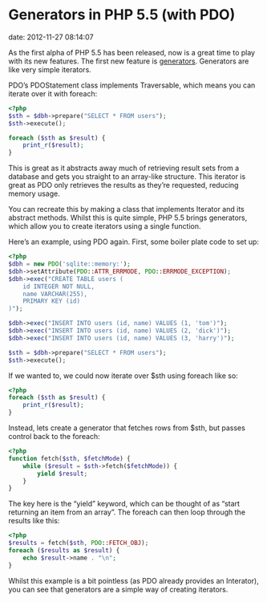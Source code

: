 # Generators in PHP 5.5 (with PDO)

date:   2012-11-27 08:14:07

As the first alpha of PHP 5.5 has been released, now is a great time to play with its new features. The first new feature is [generators](https://wiki.php.net/rfc/generators). Generators are like very simple iterators.

PDO’s PDOStatement class implements Traversable, which means you can iterate over it with foreach:

```php
<?php
$sth = $dbh->prepare("SELECT * FROM users");
$sth->execute();

foreach ($sth as $result) {
    print_r($result);
}
```

This is great as it abstracts away much of retrieving result sets from a database and gets you straight to an array-like structure. This iterator is great as PDO only retrieves the results as they’re requested, reducing memory usage.

You can recreate this by making a class that implements Iterator and its abstract methods. Whilst this is quite simple, PHP 5.5 brings generators, which allow you to create iterators using a single function.

Here’s an example, using PDO again. First, some boiler plate code to set up:

```php
<?php
$dbh = new PDO('sqlite::memory:'); 
$dbh->setAttribute(PDO::ATTR_ERRMODE, PDO::ERRMODE_EXCEPTION);
$dbh->exec("CREATE TABLE users (
	id INTEGER NOT NULL,
	name VARCHAR(255),
	PRIMARY KEY (id)
)");

$dbh->exec("INSERT INTO users (id, name) VALUES (1, 'tom')");
$dbh->exec("INSERT INTO users (id, name) VALUES (2, 'dick')");
$dbh->exec("INSERT INTO users (id, name) VALUES (3, 'harry')");

$sth = $dbh->prepare("SELECT * FROM users");
$sth->execute();
```

If we wanted to, we could now iterate over $sth using foreach like so:

```php
<?php
foreach ($sth as $result) {
	print_r($result);
}
```

Instead, lets create a generator that fetches rows from $sth, but passes control back to the foreach:

```php
<?php
function fetch($sth, $fetchMode) {
    while ($result = $sth->fetch($fetchMode)) {
        yield $result;
    }
}
```

The key here is the “yield” keyword, which can be thought of as “start returning an item from an array”. The foreach can then loop through the results like this:

```php
<?php
$results = fetch($sth, PDO::FETCH_OBJ);
foreach ($results as $result) {
	echo $result->name . "\n";
}
```

Whilst this example is a bit pointless (as PDO already provides an Interator), you can see that generators are a simple way of creating iterators.


